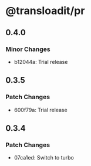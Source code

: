 # @transloadit/pr

## 0.4.0

### Minor Changes

- b12044a: Trial release

## 0.3.5

### Patch Changes

- 600f79a: Trial release

## 0.3.4

### Patch Changes

- 07ca1ed: Switch to turbo
